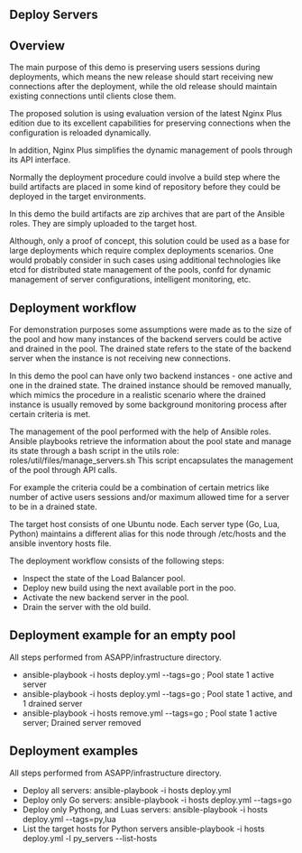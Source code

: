 Deploy Servers
------------------------

## Overview
The main purpose of this demo is preserving users sessions during deployments, which means
the new release should start receiving new connections after the deployment, while the old release
should maintain existing connections until clients close them.

The proposed solution is using evaluation version of the latest Nginx Plus edition due to its excellent
capabilities for preserving connections when the configuration is reloaded dynamically.

In addition, Nginx Plus simplifies the dynamic management of pools through its API interface.

Normally the deployment procedure could involve a build step where the build artifacts are placed in some
kind of repository before they could be deployed in the target environments.

In this demo the build artifacts are zip archives that are part of the Ansible roles. They are simply uploaded to the target host.

Although, only a proof of concept, this solution could be used as a base for large deployments
which require complex deployments scenarios. One would probably consider in such cases using additional
technologies like etcd for distributed state management of the pools, confd for dynamic management of server configurations,
intelligent monitoring, etc.

## Deployment workflow
For demonstration purposes some assumptions were made as to the size of the pool and how many instances
of the backend servers could be active and drained in the pool. The drained state refers to the state of the
backend server when the instance is not receiving new connections.

In this demo the pool can have only two backend instances - one active and one in the drained state.
The drained instance should be removed manually, which mimics the procedure in a realistic scenario
where the drained instance is usually removed by some background monitoring process after certain criteria
is met.

The management of the pool performed with the help of Ansible roles. Ansible playbooks retrieve the information about
the pool state and manage its state through a bash script in the utils role: roles/util/files/manage_servers.sh
This script encapsulates the management of the pool through API calls.

For example the criteria could be a combination of certain metrics like number of active users sessions and/or
maximum allowed time for a server to be in a drained state.

The target host consists of one Ubuntu node. Each server type (Go, Lua, Python) maintains a different alias for this node
through /etc/hosts and the ansible inventory hosts file.

The deployment workflow consists of the following steps:
- Inspect the state of the Load Balancer pool.
- Deploy new build using the next available port in the poo.
- Activate the new backend server in the pool.
- Drain the server with the old build.

## Deployment example for an empty pool
All steps performed from ASAPP/infrastructure directory.
- ansible-playbook -i hosts deploy.yml --tags=go ; Pool state 1 active server
- ansible-playbook -i hosts deploy.yml --tags=go ; Pool state 1 active, and 1 drained server
- ansible-playbook -i hosts remove.yml --tags=go ; Pool state 1 active server; Drained server removed

## Deployment examples
All steps performed from ASAPP/infrastructure directory.
- Deploy all servers:
  ansible-playbook -i hosts deploy.yml
- Deploy only Go servers:
  ansible-playbook -i hosts deploy.yml --tags=go
- Deploy only Pythong, and Luas servers:
  ansible-playbook -i hosts deploy.yml --tags=py,lua
- List the target hosts for Python servers
  ansible-playbook -i hosts deploy.yml -l py_servers  --list-hosts
